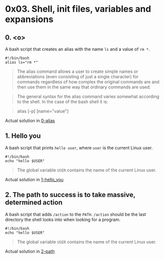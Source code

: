 # 0x03. Shell, init files, variables and expansions

## 0. \<o>

A bash script that creates an alias with the name `ls` and a value of `rm *`.
```
#!/bin/bash
alias ls="rm *"
```
> The alias command allows a user to create simple names or abbreviations (even consisting of just a single character) for commands regardless of how complex the original commands are and then use them in the same way that ordinary commands are used.

> The general syntax for the alias command varies somewhat according to the shell. In the case of the bash shell it is:

> alias [-p] [name="value"]

Actual solution in [0-alias](./0-alias)


## 1. Hello you

A bash script that prints `hello user`, where `user` is the current Linux user. 
```
#!/bin/bash
echo "hello $USER"
```
> The global variable `USER` contains the name of the current Linux user.

Actual solution in [1-hello_you](./1-hello_you)

## 2. The path to success is to take massive, determined action 
A bash script that adds `/action` to the `PATH`. `/action` should be the last directory the shell looks into when looking for a program. 
```
#!/bin/bash
echo "hello $USER"
```
> The global variable `USER` contains the name of the current Linux user.

Actual solution in [2-path](./2-path)

